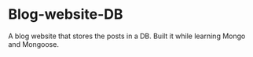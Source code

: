 # Blog-website-DB
A blog website that stores the posts in a DB.  Built it while learning Mongo and Mongoose.
